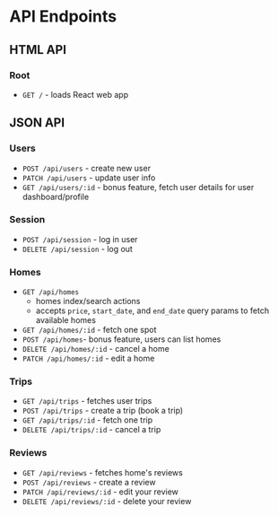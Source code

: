# API Endpoints

## HTML API

### Root

- `GET /` - loads React web app

## JSON API

### Users

- `POST /api/users` - create new user
- `PATCH /api/users` - update user info
- `GET /api/users/:id` - bonus feature, fetch user details for user
    dashboard/profile

### Session

- `POST /api/session` - log in user
- `DELETE /api/session` - log out

### Homes

- `GET /api/homes`
  - homes index/search actions
  - accepts `price`, `start_date`, and `end_date` query params to fetch
      available homes
- `GET /api/homes/:id` - fetch one spot
- `POST /api/homes`- bonus feature, users can list homes
- `DELETE /api/homes/:id` - cancel a home
- `PATCH /api/homes/:id` - edit a home

### Trips

- `GET /api/trips` - fetches user trips
- `POST /api/trips` - create a trip (book a trip)
- `GET /api/trips/:id` - fetch one trip
- `DELETE /api/trips/:id` - cancel a trip

### Reviews

- `GET /api/reviews` - fetches home's reviews
- `POST /api/reviews` - create a review
- `PATCH /api/reviews/:id` - edit your review
- `DELETE /api/reviews/:id` - delete your review

